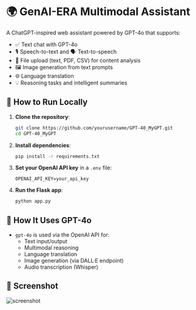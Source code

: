
# 🌍 GenAI-ERA Multimodal Assistant

A ChatGPT-inspired web assistant powered by GPT-4o that supports:
- ✅ Text chat with GPT-4o
- 🎙️ Speech-to-text and 🗣️ Text-to-speech
- 📂 File upload (text, PDF, CSV) for content analysis
- 🖼️ Image generation from text prompts
- 🌐 Language translation
- 💡 Reasoning tasks and intelligent summaries

## 🚀 How to Run Locally

1. **Clone the repository**:
   ```bash
   git clone https://github.com/yourusername/GPT-40_MyGPT.git
   cd GPT-40_MyGPT
   ```

2. **Install dependencies**:
   ```bash
   pip install -r requirements.txt
   ```

3. **Set your OpenAI API key** in a `.env` file:
   ```
   OPENAI_API_KEY=your_api_key
   ```

4. **Run the Flask app**:
   ```bash
   python app.py
   ```

## 🧠 How It Uses GPT-4o

- `gpt-4o` is used via the OpenAI API for:
  - Text input/output
  - Multimodal reasoning
  - Language translation
  - Image generation (via DALL·E endpoint)
  - Audio transcription (Whisper)

## 📸 Screenshot

![screenshot](screenshot.png)
